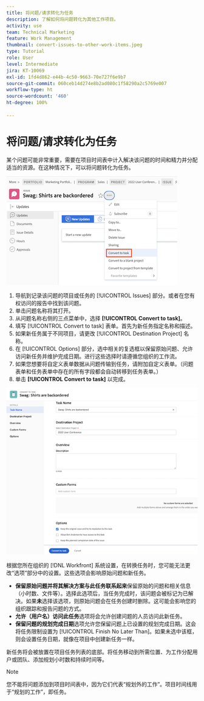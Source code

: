 ```yaml
---
title: 将问题/请求转化为任务
description: 了解如何将问题转化为其他工作项目。
activity: use
team: Technical Marketing
feature: Work Management
thumbnail: convert-issues-to-other-work-items.jpeg
type: Tutorial
role: User
level: Intermediate
jira: KT-10069
exl-id: 1fd4d862-e44b-4c50-9663-70e727f6e9b7
source-git-commit: 060ceb14d274e8b2ad080c1f58290a2c5769e007
workflow-type: ht
source-wordcount: '460'
ht-degree: 100%

---
```


# 将问题/请求转化为任务

某个问题可能非常重要，需要在项目时间表中计入解决该问题的时间和精力并分配适当的资源。在这种情况下，可以将问题转化为任务。

![图像：[!UICONTROL Workfront] 中某个问题的 [!UICONTROL Convert to Task] 选项。](assets/15-convert-issue-to-task-menu-option.png)

1. 导航到记录该问题的项目或任务的 [!UICONTROL Issues] 部分。或者在您有权访问的报告中找到该问题。
1. 单击问题名称将其打开。
1. 从问题名称右侧的三点菜单中，选择 **[!UICONTROL Convert to task]**。
1. 填写 [!UICONTROL Convert to task] 表单。首先为新任务指定名称和描述。
1. 如果新任务属于不同项目，请更改 [!UICONTROL Destination Project] 名称。
1. 在 [!UICONTROL Options] 部分，选中相关的复选框以保留原始问题、允许访问新任务并维护完成日期。进行这些选择时请遵循您组织的工作流。
1. 如果您想要将自定义表单数据从问题传输到任务，请附加自定义表单。（问题表单和任务表单中存在的所有字段都会自动转移到任务表单。）
1. 单击 **[!UICONTROL Convert to task]** 以完成。

![图像：[!UICONTROL Workfront] 中某个问题的 [!UICONTROL Convert to Task] 表单。](assets/16-convert-to-task-options.png)

根据您所在组织的 [!DNL Workfront] 系统设置，在转换任务时，您可能无法更改“选项”部分中的设置。这些选项会影响原始问题和新任务。

* **保留原始问题并将其解决方案与此任务联系起来**&#x200B;保留原始的问题和相关信息（小时数、文件等）。选择此选项后，当任务完成时，该问题会被标记为已解决。如果&#x200B;**未**&#x200B;选择该选项，则原始问题会在任务创建时删除。这可能会影响您的组织跟踪和报告问题的方式。
* **允许（用户名）访问此任务**&#x200B;选项将会允许创建问题的人员访问此新任务。
* **保留问题的规划完成日期**&#x200B;选项允许您保留问题上已设置的规划完成日期。这会将任务限制设置为 [!UICONTROL Finish No Later Than]。如果未选中该框，则会设置任务日期，就像在项目中创建新任务一样。

新任务将会被放置在项目任务列表的底部。将任务移动到所需位置、为工作分配用户或团队、添加规划小时数和持续时间等。

>[!NOTE]
>
>您不能将问题添加到项目时间表中，因为它们代表“规划外的工作”。项目时间线用于“规划的工作”，即任务。


